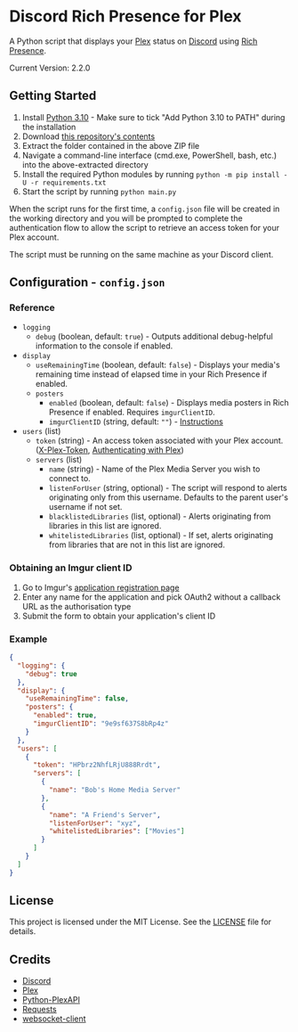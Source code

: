 # Discord Rich Presence for Plex

A Python script that displays your [Plex](https://www.plex.tv) status on [Discord](https://discord.com) using [Rich Presence](https://discord.com/developers/docs/rich-presence/how-to).

Current Version: 2.2.0

## Getting Started

1. Install [Python 3.10](https://www.python.org/downloads/) - Make sure to tick "Add Python 3.10 to PATH" during the installation
2. Download [this repository's contents](https://github.com/phineas05/discord-rich-presence-plex/archive/refs/heads/master.zip)
3. Extract the folder contained in the above ZIP file
4. Navigate a command-line interface (cmd.exe, PowerShell, bash, etc.) into the above-extracted directory
5. Install the required Python modules by running `python -m pip install -U -r requirements.txt`
6. Start the script by running `python main.py`

When the script runs for the first time, a `config.json` file will be created in the working directory and you will be prompted to complete the authentication flow to allow the script to retrieve an access token for your Plex account.

The script must be running on the same machine as your Discord client.

## Configuration - `config.json`

### Reference

* `logging`
  * `debug` (boolean, default: `true`) - Outputs additional debug-helpful information to the console if enabled.
* `display`
  * `useRemainingTime` (boolean, default: `false`) - Displays your media's remaining time instead of elapsed time in your Rich Presence if enabled.
  * `posters`
    * `enabled` (boolean, default: `false`) - Displays media posters in Rich Presence if enabled. Requires `imgurClientID`.
    * `imgurClientID` (string, default: `""`) - [Instructions](#obtaining-an-imgur-client-id)
* `users` (list)
  * `token` (string) - An access token associated with your Plex account. ([X-Plex-Token](https://support.plex.tv/articles/204059436-finding-an-authentication-token-x-plex-token), [Authenticating with Plex](https://forums.plex.tv/t/authenticating-with-plex/609370))
  * `servers` (list)
    * `name` (string) - Name of the Plex Media Server you wish to connect to.
    * `listenForUser` (string, optional) - The script will respond to alerts originating only from this username. Defaults to the parent user's username if not set.
    * `blacklistedLibraries` (list, optional) - Alerts originating from libraries in this list are ignored.
    * `whitelistedLibraries` (list, optional) - If set, alerts originating from libraries that are not in this list are ignored.

### Obtaining an Imgur client ID

1. Go to Imgur's [application registration page](https://api.imgur.com/oauth2/addclient)
2. Enter any name for the application and pick OAuth2 without a callback URL as the authorisation type
3. Submit the form to obtain your application's client ID

### Example

```json
{
  "logging": {
    "debug": true
  },
  "display": {
    "useRemainingTime": false,
    "posters": {
      "enabled": true,
      "imgurClientID": "9e9sf637S8bRp4z"
    }
  },
  "users": [
    {
      "token": "HPbrz2NhfLRjU888Rrdt",
      "servers": [
        {
          "name": "Bob's Home Media Server"
        },
        {
          "name": "A Friend's Server",
          "listenForUser": "xyz",
          "whitelistedLibraries": ["Movies"]
        }
      ]
    }
  ]
}
```

## License

This project is licensed under the MIT License. See the [LICENSE](LICENSE) file for details.

## Credits

* [Discord](https://discord.com)
* [Plex](https://www.plex.tv)
* [Python-PlexAPI](https://github.com/pkkid/python-plexapi)
* [Requests](https://github.com/psf/requests)
* [websocket-client](https://github.com/websocket-client/websocket-client)
